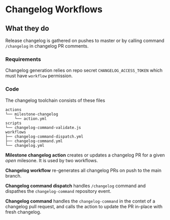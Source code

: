 # Changelog Workflows

## What they do

Release changelog is gathered on pushes to master or by calling command
`/changelog` in changelog PR comments.

### Requirements

Changelog generation relies on repo secret `CHANGELOG_ACCESS_TOKEN` which must
have `workflow` permission.

### Code

The changelog toolchain consists of these files

```
actions
└── milestone-changelog
    └── action.yml
scripts
└── changelog-command-validate.js
workflows
├── changelog-command-dispatch.yml
├── changelog-command.yml
└── changelog.yml
```
**Milestone changelog action** creates or updates a changelog PR for a given
*open* milesone. It is used by two workflows.

**Changelog workflow** re-generates all changelog PRs on push to the main
branch.

**Changelog command dispatch** handles `/changelog` command and dispathes the
`changelog-command` repository event.

**Changelog command** handles the `changelog-command` in the contet of a
changelog pull request, and calls the action to update the PR in-place with
fresh changelog.
